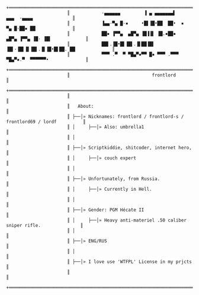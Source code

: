                            +═════════════════════════════════════════════════════════════════════════+
                           ║            ·▄▄▄▄▄▄         ▐ ▄ ▄▄▄▄▄▄▄▌        ▄▄▄  ·▄▄▄▄               ║
                           ║            ▐▄▄·▀▄ █·▪     •█▌▐█•██  ██•  ▪     ▀▄ █·██▪ ██              ║
                           ║            ██▪ ▐▀▀▄  ▄█▀▄ ▐█▐▐▌ ▐█.▪██▪   ▄█▀▄ ▐▀▀▄ ▐█· ▐█▌             ║
                           ║            ██▌.▐█•█▌▐█▌.▐▌██▐█▌ ▐█▌·▐█▌▐▌▐█▌.▐▌▐█•█▌██. ██              ║
                           ║            ▀▀▀ .▀  ▀ ▀█▄▀▪▀▀ █▪ ▀▀▀ .▀▀▀  ▀█▄▀▪.▀  ▀▀▀▀▀▀•              ║
                           +═════════════════════════════════════════════════════════════════════════+
                           ║                               frontlord                                 ║
                           +═════════════════════════════════════════════════════════════════════════+
                           ║                                                                         ║
                           ║   About:                                                                ║
                           ║ ├──│» Nicknames: frontlord / frontlord-s / frontlord69 / lordf          ║
                           ║ │     ├──│» Also: umbrella1                                             ║
                           ║ │                                                                       ║
                           ║ ├──│» Scriptkiddie, shitcoder, internet hero,                           ║
                           ║ │     ├──│» couch expert                                                ║
                           ║ │                                                                       ║
                           ║ ├──│» Unfortunately, from Russia.                                       ║
                           ║ │     ├──│» Currently in Hell.                                          ║
                           ║ │                                                                       ║
                           ║ ├──│» Gender: PGM Hécate II                                             ║
                           ║ │     ├──│» Heavy anti-materiel .50 caliber sniper rifle.               ║
                           ║ │                                                                       ║
                           ║ ├──│» ENG/RUS                                                           ║
                           ║ │                                                                       ║
                           ║ ├──│» I love use 'WTFPL' License in my prjcts                           ║
                           ║                                                                         ║
                           +═════════════════════════════════════════════════════════════════════════+

